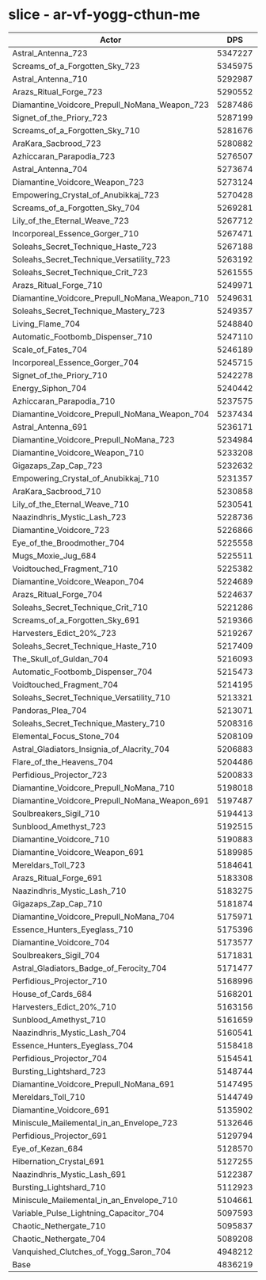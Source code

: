 # slice - ar-vf-yogg-cthun-me
| Actor | DPS | Increase |
|---|:---:|:---:|
|Astral_Antenna_723|5347227|10.57%|
|Screams_of_a_Forgotten_Sky_723|5345975|10.54%|
|Astral_Antenna_710|5292987|9.44%|
|Arazs_Ritual_Forge_723|5290552|9.39%|
|Diamantine_Voidcore_Prepull_NoMana_Weapon_723|5287486|9.33%|
|Signet_of_the_Priory_723|5287199|9.33%|
|Screams_of_a_Forgotten_Sky_710|5281676|9.21%|
|AraKara_Sacbrood_723|5280882|9.19%|
|Azhiccaran_Parapodia_723|5276507|9.10%|
|Astral_Antenna_704|5273674|9.05%|
|Diamantine_Voidcore_Weapon_723|5273124|9.03%|
|Empowering_Crystal_of_Anubikkaj_723|5270428|8.98%|
|Screams_of_a_Forgotten_Sky_704|5269281|8.95%|
|Lily_of_the_Eternal_Weave_723|5267712|8.92%|
|Incorporeal_Essence_Gorger_710|5267471|8.92%|
|Soleahs_Secret_Technique_Haste_723|5267188|8.91%|
|Soleahs_Secret_Technique_Versatility_723|5263192|8.83%|
|Soleahs_Secret_Technique_Crit_723|5261555|8.79%|
|Arazs_Ritual_Forge_710|5249971|8.56%|
|Diamantine_Voidcore_Prepull_NoMana_Weapon_710|5249631|8.55%|
|Soleahs_Secret_Technique_Mastery_723|5249357|8.54%|
|Living_Flame_704|5248840|8.53%|
|Automatic_Footbomb_Dispenser_710|5247110|8.50%|
|Scale_of_Fates_704|5246189|8.48%|
|Incorporeal_Essence_Gorger_704|5245715|8.47%|
|Signet_of_the_Priory_710|5242278|8.40%|
|Energy_Siphon_704|5240442|8.36%|
|Azhiccaran_Parapodia_710|5237575|8.30%|
|Diamantine_Voidcore_Prepull_NoMana_Weapon_704|5237434|8.30%|
|Astral_Antenna_691|5236171|8.27%|
|Diamantine_Voidcore_Prepull_NoMana_723|5234984|8.25%|
|Diamantine_Voidcore_Weapon_710|5233208|8.21%|
|Gigazaps_Zap_Cap_723|5232632|8.20%|
|Empowering_Crystal_of_Anubikkaj_710|5231357|8.17%|
|AraKara_Sacbrood_710|5230858|8.16%|
|Lily_of_the_Eternal_Weave_710|5230541|8.15%|
|Naazindhris_Mystic_Lash_723|5228736|8.12%|
|Diamantine_Voidcore_723|5226866|8.08%|
|Eye_of_the_Broodmother_704|5225558|8.05%|
|Mugs_Moxie_Jug_684|5225511|8.05%|
|Voidtouched_Fragment_710|5225382|8.05%|
|Diamantine_Voidcore_Weapon_704|5224689|8.03%|
|Arazs_Ritual_Forge_704|5224637|8.03%|
|Soleahs_Secret_Technique_Crit_710|5221286|7.96%|
|Screams_of_a_Forgotten_Sky_691|5219366|7.92%|
|Harvesters_Edict_20%_723|5219267|7.92%|
|Soleahs_Secret_Technique_Haste_710|5217409|7.88%|
|The_Skull_of_Guldan_704|5216093|7.85%|
|Automatic_Footbomb_Dispenser_704|5215473|7.84%|
|Voidtouched_Fragment_704|5214195|7.82%|
|Soleahs_Secret_Technique_Versatility_710|5213321|7.80%|
|Pandoras_Plea_704|5213071|7.79%|
|Soleahs_Secret_Technique_Mastery_710|5208316|7.69%|
|Elemental_Focus_Stone_704|5208109|7.69%|
|Astral_Gladiators_Insignia_of_Alacrity_704|5206883|7.66%|
|Flare_of_the_Heavens_704|5204486|7.61%|
|Perfidious_Projector_723|5200833|7.54%|
|Diamantine_Voidcore_Prepull_NoMana_710|5198018|7.48%|
|Diamantine_Voidcore_Prepull_NoMana_Weapon_691|5197487|7.47%|
|Soulbreakers_Sigil_710|5194413|7.41%|
|Sunblood_Amethyst_723|5192515|7.37%|
|Diamantine_Voidcore_710|5190883|7.33%|
|Diamantine_Voidcore_Weapon_691|5189985|7.31%|
|Mereldars_Toll_723|5184641|7.20%|
|Arazs_Ritual_Forge_691|5183308|7.18%|
|Naazindhris_Mystic_Lash_710|5183275|7.18%|
|Gigazaps_Zap_Cap_710|5181874|7.15%|
|Diamantine_Voidcore_Prepull_NoMana_704|5175971|7.03%|
|Essence_Hunters_Eyeglass_710|5175396|7.01%|
|Diamantine_Voidcore_704|5173577|6.98%|
|Soulbreakers_Sigil_704|5171831|6.94%|
|Astral_Gladiators_Badge_of_Ferocity_704|5171477|6.93%|
|Perfidious_Projector_710|5168996|6.88%|
|House_of_Cards_684|5168201|6.86%|
|Harvesters_Edict_20%_710|5163156|6.76%|
|Sunblood_Amethyst_710|5161659|6.73%|
|Naazindhris_Mystic_Lash_704|5160541|6.71%|
|Essence_Hunters_Eyeglass_704|5158418|6.66%|
|Perfidious_Projector_704|5154541|6.58%|
|Bursting_Lightshard_723|5148744|6.46%|
|Diamantine_Voidcore_Prepull_NoMana_691|5147495|6.44%|
|Mereldars_Toll_710|5144749|6.38%|
|Diamantine_Voidcore_691|5135902|6.20%|
|Miniscule_Mailemental_in_an_Envelope_723|5132646|6.13%|
|Perfidious_Projector_691|5129794|6.07%|
|Eye_of_Kezan_684|5128570|6.05%|
|Hibernation_Crystal_691|5127255|6.02%|
|Naazindhris_Mystic_Lash_691|5122387|5.92%|
|Bursting_Lightshard_710|5112923|5.72%|
|Miniscule_Mailemental_in_an_Envelope_710|5104661|5.55%|
|Variable_Pulse_Lightning_Capacitor_704|5097593|5.40%|
|Chaotic_Nethergate_710|5095837|5.37%|
|Chaotic_Nethergate_704|5089208|5.23%|
|Vanquished_Clutches_of_Yogg_Saron_704|4948212|2.32%|
|Base|4836219|0.00%|
